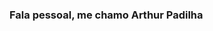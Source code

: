 ### Fala pessoal, me chamo Arthur Padilha

<div>
  <a href = "https://github-readme-stats.vercel.app/api?username=TheKarthur&show_icons=true&theme=dark&include_all_commits=true">
</div>
